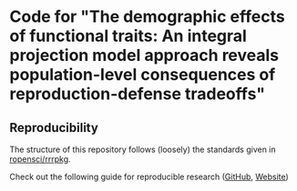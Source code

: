 # Code for "The demographic effects of functional traits: An integral projection model approach reveals population-level consequences of reproduction-defense tradeoffs"

## Reproducibility

The structure of this repository follows (loosely) the standards given in [ropensci/rrrpkg](https://github.com/ropensci/rrrpkg).

Check out the following guide for reproducible research ([GitHub](https://github.com/ropensci/reproducibility-guide), [Website](http://ropensci.github.io/reproducibility-guide/))

